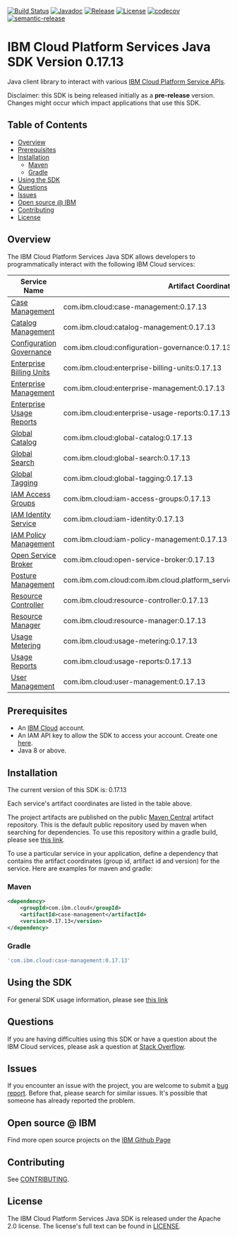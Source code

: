 [![Build Status](https://travis-ci.com/IBM/platform-services-java-sdk.svg?branch=main)](https://travis-ci.com/IBM/platform-services-java-sdk)
[![Javadoc](https://img.shields.io/static/v1?label=javadoc&message=latest&color=blue)](https://ibm.github.io/platform-services-java-sdk/docs/latest)
[![Release](https://img.shields.io/github/v/release/IBM/platform-services-java-sdk)](https://github.com/IBM/platform-services-java-sdk/releases/latest)
[![License](https://img.shields.io/badge/License-Apache%202.0-blue.svg)](https://opensource.org/licenses/Apache-2.0)
[![codecov](https://codecov.io/gh/IBM/platform-services-java-sdk/branch/main/graph/badge.svg)](https://codecov.io/gh/IBM/platform-services-java-sdk)
[![semantic-release](https://img.shields.io/badge/%20%20%F0%9F%93%A6%F0%9F%9A%80-semantic--release-e10079.svg)](https://github.com/semantic-release/semantic-release)


# IBM Cloud Platform Services Java SDK Version 0.17.13

Java client library to interact with various 
[IBM Cloud Platform Service APIs](https://cloud.ibm.com/docs?tab=api-docs&category=platform_services).

Disclaimer: this SDK is being released initially as a **pre-release** version.
Changes might occur which impact applications that use this SDK.

## Table of Contents

<!--
  The TOC below is generated using the `markdown-toc` node package.

      https://github.com/jonschlinkert/markdown-toc

  You should regenerate the TOC after making changes to this file.

      npx markdown-toc --maxdepth 4 -i README.md
  -->

<!-- toc -->

- [Overview](#overview)
- [Prerequisites](#prerequisites)
- [Installation](#installation)
  * [Maven](#maven)
  * [Gradle](#gradle)
- [Using the SDK](#using-the-sdk)
- [Questions](#questions)
- [Issues](#issues)
- [Open source @ IBM](#open-source--ibm)
- [Contributing](#contributing)
- [License](#license)

<!-- tocstop -->

## Overview

The IBM Cloud Platform Services Java SDK allows developers to programmatically interact with the following IBM Cloud services:

Service Name | Artifact Coordinates
--- | --- 
[Case Management](https://cloud.ibm.com/apidocs/case-management) | com.ibm.cloud:case-management:0.17.13
[Catalog Management](https://cloud.ibm.com/apidocs/resource-catalog/private-catalog) | com.ibm.cloud:catalog-management:0.17.13
[Configuration Governance](https://cloud.ibm.com/apidocs/security-compliance/config) | com.ibm.cloud:configuration-governance:0.17.13
[Enterprise Billing Units](https://cloud.ibm.com/apidocs/enterprise-apis/billing-unit) | com.ibm.cloud:enterprise-billing-units:0.17.13
[Enterprise Management](https://cloud.ibm.com/apidocs/enterprise-apis/enterprise) | com.ibm.cloud:enterprise-management:0.17.13
[Enterprise Usage Reports](https://cloud.ibm.com/apidocs/enterprise-apis/resource-usage-reports) | com.ibm.cloud:enterprise-usage-reports:0.17.13
[Global Catalog](https://cloud.ibm.com/apidocs/resource-catalog/global-catalog) | com.ibm.cloud:global-catalog:0.17.13
[Global Search](https://cloud.ibm.com/apidocs/search) | com.ibm.cloud:global-search:0.17.13
[Global Tagging](https://cloud.ibm.com/apidocs/tagging) | com.ibm.cloud:global-tagging:0.17.13
[IAM Access Groups](https://cloud.ibm.com/apidocs/iam-access-groups) | com.ibm.cloud:iam-access-groups:0.17.13
[IAM Identity Service](https://cloud.ibm.com/apidocs/iam-identity-token-api) | com.ibm.cloud:iam-identity:0.17.13
[IAM Policy Management](https://cloud.ibm.com/apidocs/iam-policy-management) | com.ibm.cloud:iam-policy-management:0.17.13
[Open Service Broker](https://cloud.ibm.com/apidocs/resource-controller/ibm-cloud-osb-api) | com.ibm.cloud:open-service-broker:0.17.13
[Posture Management](https://cloud.ibm.com/apidocs/security-compliance) | com.ibm.com.cloud:com.ibm.cloud.platform_services.posture_management:0.17.13
[Resource Controller](https://cloud.ibm.com/apidocs/resource-controller/resource-controller) | com.ibm.cloud:resource-controller:0.17.13
[Resource Manager](https://cloud.ibm.com/apidocs/resource-controller/resource-manager) | com.ibm.cloud:resource-manager:0.17.13
[Usage Metering](https://cloud.ibm.com/apidocs/usage-metering) | com.ibm.cloud:usage-metering:0.17.13
[Usage Reports](https://cloud.ibm.com/apidocs/metering-reporting) | com.ibm.cloud:usage-reports:0.17.13
[User Management](https://cloud.ibm.com/apidocs/user-management) | com.ibm.cloud:user-management:0.17.13

## Prerequisites

[ibm-cloud-onboarding]: https://cloud.ibm.com/registration

* An [IBM Cloud][ibm-cloud-onboarding] account.
* An IAM API key to allow the SDK to access your account. Create one [here](https://cloud.ibm.com/iam/apikeys).
* Java 8 or above.

## Installation
The current version of this SDK is: 0.17.13

Each service's artifact coordinates are listed in the table above.

The project artifacts are published on the public [Maven Central](https://repo1.maven.org/maven2/)
artifact repository.  This is the default public repository used by maven when searching for dependencies.
To use this repository within a gradle build, please see
[this link](https://docs.gradle.org/current/userguide/declaring_repositories.html).

To use a particular service in your application, define a dependency that contains the
artifact coordinates (group id, artifact id and version) for the service.
Here are examples for maven and gradle:

### Maven

```xml
<dependency>
    <groupId>com.ibm.cloud</groupId>
    <artifactId>case-management</artifactId>
    <version>0.17.13</version>
</dependency>
```

### Gradle
```gradle
'com.ibm.cloud:case-management:0.17.13'
```

## Using the SDK
For general SDK usage information, please see [this link](https://github.com/IBM/ibm-cloud-sdk-common/blob/main/README.md)

## Questions

If you are having difficulties using this SDK or have a question about the IBM Cloud services,
please ask a question at
[Stack Overflow](http://stackoverflow.com/questions/ask?tags=ibm-cloud).

## Issues
If you encounter an issue with the project, you are welcome to submit a
[bug report](https://github.com/IBM/platform-services-java-sdk/issues).
Before that, please search for similar issues. It's possible that someone has already reported the problem.

## Open source @ IBM
Find more open source projects on the [IBM Github Page](http://ibm.github.io/)

## Contributing
See [CONTRIBUTING](CONTRIBUTING.md).

## License

The IBM Cloud Platform Services Java SDK is released under the Apache 2.0 license.
The license's full text can be found in
[LICENSE](LICENSE).
